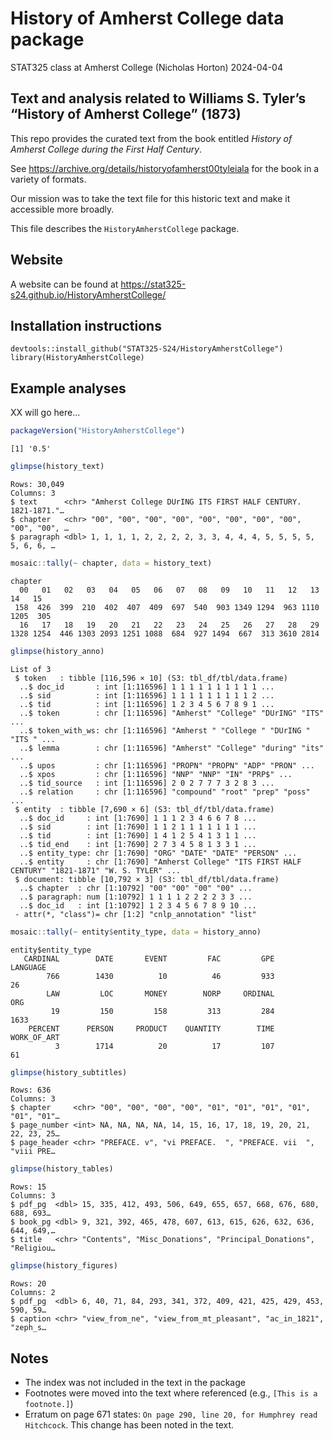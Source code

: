 # History of Amherst College data package
STAT325 class at Amherst College (Nicholas Horton)
2024-04-04

## Text and analysis related to Williams S. Tyler’s “History of Amherst College” (1873)

This repo provides the curated text from the book entitled *History of
Amherst College during the First Half Century*.

See https://archive.org/details/historyofamherst00tyleiala for the book
in a variety of formats.

Our mission was to take the text file for this historic text and make it
accessible more broadly.

This file describes the `HistoryAmherstCollege` package.

## Website

A website can be found at
https://stat325-s24.github.io/HistoryAmherstCollege/

## Installation instructions

    devtools::install_github("STAT325-S24/HistoryAmherstCollege")
    library(HistoryAmherstCollege)

## Example analyses

XX will go here…

``` r
packageVersion("HistoryAmherstCollege")
```

    [1] '0.5'

``` r
glimpse(history_text)
```

    Rows: 30,049
    Columns: 3
    $ text      <chr> "Amherst College DUrING ITS FIRST HALF CENTURY.  1821-1871."…
    $ chapter   <chr> "00", "00", "00", "00", "00", "00", "00", "00", "00", "00", …
    $ paragraph <dbl> 1, 1, 1, 1, 2, 2, 2, 2, 3, 3, 4, 4, 4, 5, 5, 5, 5, 5, 6, 6, …

``` r
mosaic::tally(~ chapter, data = history_text)
```

    chapter
      00   01   02   03   04   05   06   07   08   09   10   11   12   13   14   15 
     158  426  399  210  402  407  409  697  540  903 1349 1294  963 1110 1205  305 
      16   17   18   19   20   21   22   23   24   25   26   27   28   29 
    1328 1254  446 1303 2093 1251 1088  684  927 1494  667  313 3610 2814 

``` r
glimpse(history_anno)
```

    List of 3
     $ token   : tibble [116,596 × 10] (S3: tbl_df/tbl/data.frame)
      ..$ doc_id       : int [1:116596] 1 1 1 1 1 1 1 1 1 1 ...
      ..$ sid          : int [1:116596] 1 1 1 1 1 1 1 1 1 2 ...
      ..$ tid          : int [1:116596] 1 2 3 4 5 6 7 8 9 1 ...
      ..$ token        : chr [1:116596] "Amherst" "College" "DUrING" "ITS" ...
      ..$ token_with_ws: chr [1:116596] "Amherst " "College " "DUrING " "ITS " ...
      ..$ lemma        : chr [1:116596] "Amherst" "College" "during" "its" ...
      ..$ upos         : chr [1:116596] "PROPN" "PROPN" "ADP" "PRON" ...
      ..$ xpos         : chr [1:116596] "NNP" "NNP" "IN" "PRP$" ...
      ..$ tid_source   : int [1:116596] 2 0 2 7 7 7 3 2 8 3 ...
      ..$ relation     : chr [1:116596] "compound" "root" "prep" "poss" ...
     $ entity  : tibble [7,690 × 6] (S3: tbl_df/tbl/data.frame)
      ..$ doc_id     : int [1:7690] 1 1 1 2 3 4 6 6 7 8 ...
      ..$ sid        : int [1:7690] 1 1 2 1 1 1 1 1 1 1 ...
      ..$ tid        : int [1:7690] 1 4 1 2 5 4 1 3 1 1 ...
      ..$ tid_end    : int [1:7690] 2 7 3 4 5 8 1 3 3 1 ...
      ..$ entity_type: chr [1:7690] "ORG" "DATE" "DATE" "PERSON" ...
      ..$ entity     : chr [1:7690] "Amherst College" "ITS FIRST HALF CENTURY" "1821-1871" "W. S. TYLER" ...
     $ document: tibble [10,792 × 3] (S3: tbl_df/tbl/data.frame)
      ..$ chapter  : chr [1:10792] "00" "00" "00" "00" ...
      ..$ paragraph: num [1:10792] 1 1 1 1 2 2 2 2 3 3 ...
      ..$ doc_id   : int [1:10792] 1 2 3 4 5 6 7 8 9 10 ...
     - attr(*, "class")= chr [1:2] "cnlp_annotation" "list"

``` r
mosaic::tally(~ entity$entity_type, data = history_anno)
```

    entity$entity_type
       CARDINAL        DATE       EVENT         FAC         GPE    LANGUAGE 
            766        1430          10          46         933          26 
            LAW         LOC       MONEY        NORP     ORDINAL         ORG 
             19         150         158         313         284        1633 
        PERCENT      PERSON     PRODUCT    QUANTITY        TIME WORK_OF_ART 
              3        1714          20          17         107          61 

``` r
glimpse(history_subtitles)
```

    Rows: 636
    Columns: 3
    $ chapter     <chr> "00", "00", "00", "00", "01", "01", "01", "01", "01", "01"…
    $ page_number <int> NA, NA, NA, NA, 14, 15, 16, 17, 18, 19, 20, 21, 22, 23, 25…
    $ page_header <chr> "PREFACE. v", "vi PREFACE.  ", "PREFACE. vii  ", "viii PRE…

``` r
glimpse(history_tables)
```

    Rows: 15
    Columns: 3
    $ pdf_pg  <dbl> 15, 335, 412, 493, 506, 649, 655, 657, 668, 676, 680, 688, 693…
    $ book_pg <dbl> 9, 321, 392, 465, 478, 607, 613, 615, 626, 632, 636, 644, 649,…
    $ title   <chr> "Contents", "Misc_Donations", "Principal_Donations", "Religiou…

``` r
glimpse(history_figures)
```

    Rows: 20
    Columns: 2
    $ pdf_pg  <dbl> 6, 40, 71, 84, 293, 341, 372, 409, 421, 425, 429, 453, 590, 59…
    $ caption <chr> "view_from_ne", "view_from_mt_pleasant", "ac_in_1821", "zeph_s…

## Notes

- The index was not included in the text in the package
- Footnotes were moved into the text where referenced (e.g.,
  `[This is a footnote.]`)
- Erratum on page 671 states:
  `On page 290, line 20, for Humphrey read Hitchcock`. This change has
  been noted in the text.
